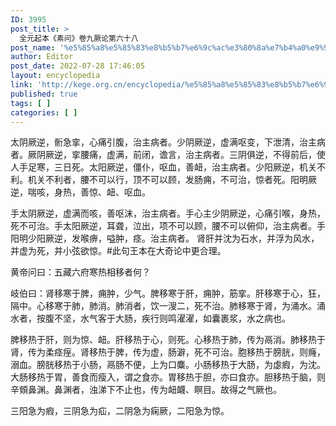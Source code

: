 ```yaml
---
ID: 3995
post_title: >
  全元起本《素问》卷九厥论第六十八
post_name: '%e5%85%a8%e5%85%83%e8%b5%b7%e6%9c%ac%e3%80%8a%e7%b4%a0%e9%97%ae%e3%80%8b%e5%8d%b7%e4%b9%9d%e5%8e%a5%e8%ae%ba%e7%ac%ac%e5%85%ad%e5%8d%81%e5%85%ab'
author: Editor
post_date: 2022-07-28 17:46:05
layout: encyclopedia
link: 'http://kege.org.cn/encyclopedia/%e5%85%a8%e5%85%83%e8%b5%b7%e6%9c%ac%e3%80%8a%e7%b4%a0%e9%97%ae%e3%80%8b%e5%8d%b7%e4%b9%9d%e5%8e%a5%e8%ae%ba%e7%ac%ac%e5%85%ad%e5%8d%81%e5%85%ab'
published: true
tags: [ ]
categories: [ ]
---
```

太阴厥逆，䯒急挛，心痛引腹，治主病者。少阴厥逆，虚满呕变，下泄清，治主病者。厥阴厥逆，挛腰痛，虚满，前闭，谵言，治主病者。三阴俱逆，不得前后，使人手足寒，三日死。太阳厥逆，僵仆，呕血，善衄，治主病者。少阳厥逆，机关不利。机关不利者，腰不可以行，顶不可以顾，发肠痈，不可治，惊者死。阳明厥逆，喘咳，身热，善惊、衄、呕血。

手太阴厥逆，虚满而咳，善呕沫，治主病者。手心主少阴厥逆，心痛引喉，身热，死不可治。手太阳厥逆，耳聋，泣出，项不可以顾，腰不可以俯仰，治主病者。手阳明少阳厥逆，发喉痹，嗌肿，痉。治主病者。
肾肝并沈为石水，并浮为风水，并虚为死，并小弦欲惊。#此句王本在大奇论中更合理。

黄帝问曰：五藏六府寒热相移者何？

岐伯曰：肾移寒于脾，痈肿，少气。脾移寒于肝，痈肿，筋挛。肝移寒于心，狂，隔中。心移寒于肺，肺消。肺消者，饮一溲二，死不治。肺移寒于肾，为涌水。涌水者，按腹不坚，水气客于大肠，疾行则鸣濯濯，如囊裹浆，水之病也。

脾移热于肝，则为惊、衄。肝移热于心，则死。心移热于肺，传为鬲消。肺移热于肾，传为柔痉痓。肾移热于脾，传为虚，肠澼，死不可治。胞移热于膀胱，则癃，溺血。膀胱移热于小肠，鬲肠不便，上为口麋。小肠移热于大肠，为虙瘕，为沈。大肠移热于胃，善食而瘦入，谓之食亦。胃移热于胆，亦曰食亦。胆移热于脑，则辛頞鼻渊。鼻渊者，浊涕下不止也，传为衄衊、瞑目。故得之气厥也。

三阳急为瘕，三阴急为疝，二阴急为痫厥，二阳急为惊。